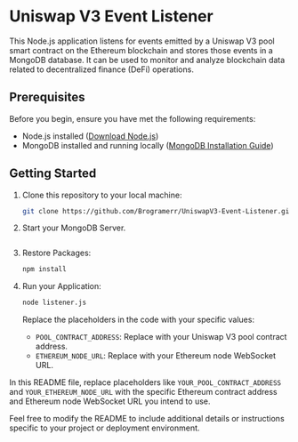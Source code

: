 # Uniswap V3 Event Listener

This Node.js application listens for events emitted by a Uniswap V3 pool smart contract on the Ethereum blockchain and stores those events in a MongoDB database. It can be used to monitor and analyze blockchain data related to decentralized finance (DeFi) operations.

## Prerequisites

Before you begin, ensure you have met the following requirements:

-   Node.js installed ([Download Node.js](https://nodejs.org/))
-   MongoDB installed and running locally ([MongoDB Installation Guide](https://docs.mongodb.com/manual/installation/))

## Getting Started

1. Clone this repository to your local machine:

    ```bash
    git clone https://github.com/Brogramerr/UniswapV3-Event-Listener.git
    ```

2. Start your MongoDB Server.

```mongod

```

3. Restore Packages:

    ```bash
    npm install
    ```

4. Run your Application:

    ```bash
    node listener.js
    ```

    Replace the placeholders in the code with your specific values:

    - `POOL_CONTRACT_ADDRESS`: Replace with your Uniswap V3 pool contract address.
    - `ETHEREUM_NODE_URL`: Replace with your Ethereum node WebSocket URL.

In this README file, replace placeholders like `YOUR_POOL_CONTRACT_ADDRESS` and `YOUR_ETHEREUM_NODE_URL` with the specific Ethereum contract address and Ethereum node WebSocket URL you intend to use.

Feel free to modify the README to include additional details or instructions specific to your project or deployment environment.

